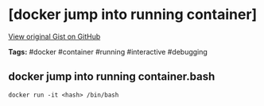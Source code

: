 # [docker jump into running container] 

[View original Gist on GitHub](https://gist.github.com/Integralist/605cbf83fe856bac13eed76b251484c8)

**Tags:** #docker #container #running #interactive #debugging

## docker jump into running container.bash

```shell
docker run -it <hash> /bin/bash
```


